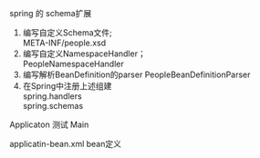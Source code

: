 spring 的 schema扩展
1. 编写自定义Schema文件;  
META-INF/people.xsd
2. 编写自定义NamespaceHandler；  
PeopleNamespaceHandler
3. 编写解析BeanDefinition的parser
PeopleBeanDefinitionParser
4. 在Spring中注册上述组建  
spring.handlers  
spring.schemas

Applicaton 测试 Main

applicatin-bean.xml bean定义
